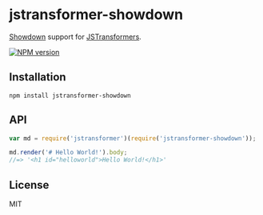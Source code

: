 # jstransformer-showdown

[Showdown](https://github.com/showdownjs/showdown) support for [JSTransformers](http://github.com/jstransformers).

[![NPM version](https://img.shields.io/npm/v/jstransformer-showdown.svg)](https://www.npmjs.org/package/jstransformer-showdown)

## Installation

    npm install jstransformer-showdown

## API

```js
var md = require('jstransformer')(require('jstransformer-showdown'));

md.render('# Hello World!').body;
//=> '<h1 id="helloworld">Hello World!</h1>'
```

## License

MIT
